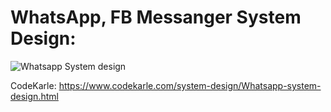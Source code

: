 # WhatsApp, FB Messanger System Design:

![Whatsapp System design](https://user-images.githubusercontent.com/35987583/171140975-b87abe6a-a7f9-46a7-bfb9-1a7714e8fe89.png)


CodeKarle: https://www.codekarle.com/system-design/Whatsapp-system-design.html
